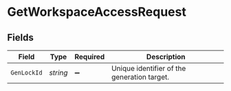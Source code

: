 # GetWorkspaceAccessRequest


## Fields

| Field                                       | Type                                        | Required                                    | Description                                 |
| ------------------------------------------- | ------------------------------------------- | ------------------------------------------- | ------------------------------------------- |
| `GenLockId`                                 | *string*                                    | :heavy_minus_sign:                          | Unique identifier of the generation target. |